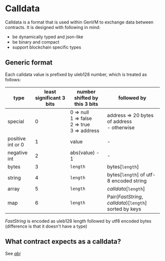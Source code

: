 # Calldata

Calldata is a format that is used within GenVM to exchange data between contracts. It is designed with following in mind:
- be dynamically typed and json-like
- be binary and compact
- support blockchain specific types

## Generic format

Each calldata value is prefixed by uleb128 number, which is treated as follows:

|type|least significant 3 bits|number shifted by this 3 bits|followed by|
|----|----|----|----|
|special|0|0 => null<br>1 => false<br>2 => true<br>3 => address| address => 20 bytes of address<br /> - otherwise |
|positive int or 0|1|value|-|
|negative int|2|abs(value) - 1|-|
|bytes|3|`length`|bytes\[`length`]|
|string|4|`length`|bytes\[`length`] of utf-8 encoded string
|array|5|`length`|_calldata_\[`length`]
|map|6|`length`|Pair(_FastString_, _calldata_)\[`length`] sorted by keys

_FastString_ is encoded as uleb128 length followed by utf8 encoded bytes (difference is that it doesn't have a type)

## What contract expects as a calldata?
See [*abi*](./internal/solved%20problems/5.%20abi.md)
